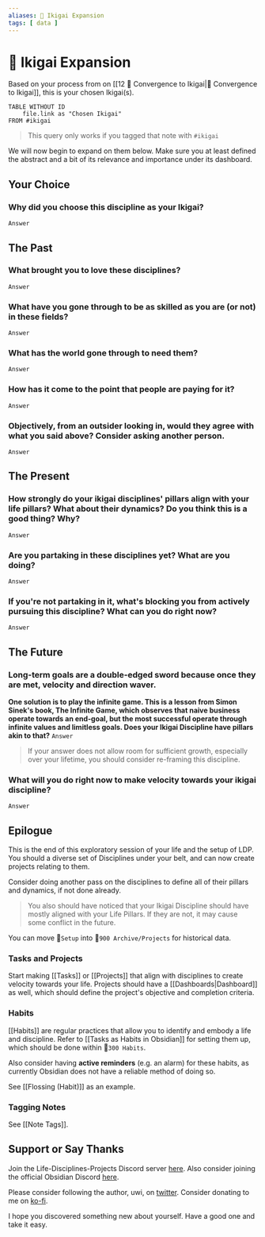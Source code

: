```yaml
---
aliases: 🎎 Ikigai Expansion
tags: [ data ]
---
```

# 🎎 Ikigai Expansion
Based on your process from on [[12 🔂 Convergence to Ikigai|🔻 Convergence to Ikigai]], this is your chosen Ikigai(s).
```dataview
TABLE WITHOUT ID
	file.link as "Chosen Ikigai"
FROM #ikigai
```

> This query only works if you tagged that note with `#ikigai`

We will now begin to expand on them below. Make sure you at least defined the abstract and a bit of its relevance and importance under its dashboard.

## Your Choice
### Why did you choose this discipline as your Ikigai?
`Answer`

## The Past
### What brought you to love these disciplines?
`Answer`

### What have you gone through to be as skilled as you are (or not) in these fields?
`Answer`

### What has the world gone through to need them?
`Answer`

### How has it come to the point that people are paying for it?
`Answer`

### Objectively, from an outsider looking in, would they agree with what you said above? Consider asking another person.
`Answer`

## The Present
### How strongly do your ikigai disciplines' pillars align with your life pillars? What about their dynamics? Do you think this is a good thing? Why?
`Answer`

### Are you partaking in these disciplines yet? What are you doing?
`Answer`

### If you're not partaking in it, what's blocking you from actively pursuing this discipline? What can you do right now?
`Answer`

## The Future
### Long-term goals are a double-edged sword because once they are met, velocity and direction waver.
**One solution is to play the infinite game. This is a lesson from Simon Sinek's book, The Infinite Game, which observes that naive business operate towards an end-goal, but the most successful operate through infinite values and limitless goals. Does your Ikigai Discipline have pillars akin to that?**
`Answer`

> If your answer does not allow room for sufficient growth, especially over your lifetime, you should consider re-framing this discipline.

### What will you do right now to make velocity towards your ikigai discipline?
`Answer`

## Epilogue
This is the end of this exploratory session of your life and the setup of LDP. You should a diverse set of Disciplines under your belt, and can now create projects relating to them.

Consider doing another pass on the disciplines to define all of their pillars and dynamics, if not done already.

> You also should have noticed that your Ikigai Discipline should have mostly aligned with your Life Pillars. If they are not, it may cause some conflict in the future.

You can move 📁`Setup` into 📁`900 Archive/Projects` for historical data.

### Tasks and Projects
Start making [[Tasks]] or [[Projects]] that align with disciplines to create velocity towards your life. Projects should have a [[Dashboards|Dashboard]] as well, which should define the project's objective and completion criteria.

### Habits
[[Habits]] are regular practices that allow you to identify and embody a life and discipline. Refer to [[Tasks as Habits in Obsidian]] for setting them up, which should be done within 📁`300 Habits`.

Also consider having **active reminders** (e.g. an alarm) for these habits, as currently Obsidian does not have a reliable method of doing so.

See [[Flossing (Habit)]] as an example.

### Tagging Notes
See [[Note Tags]].

## Support or Say Thanks
Join the Life-Disciplines-Projects Discord server [here](https://discord.gg/jAYuGaEvJb). Also consider joining the official Obsidian Discord [here](https://discord.com/invite/veuWUTm).

Please consider following the author, uwi, on [twitter](https://twitter.com/uwidev). Consider donating to me on [ko-fi](https://ko-fi.com/uwidev).

I hope you discovered something new about yourself. Have a good one and take it easy.